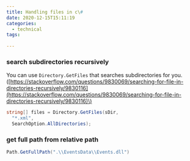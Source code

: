 ```yaml
---
title: Handling files in c\#
date: 2020-12-15T15:11:19
categories:
  - technical
tags:
  
---
```



### search subdirectories  recursively

You can use `Directory.GetFiles` that searches subdirectories for  you.\([https://stackoverflow.com/questions/9830069/searching-for-file-in-directories-recursively/9830116](https://stackoverflow.com/questions/9830069/searching-for-file-in-directories-recursively/9830116)\)

```csharp
string[] files = Directory.GetFiles(sDir, 
  "*.xml", 
  SearchOption.AllDirectories);
```

### get full path from relative path

```csharp
Path.GetFullPath(".\\EventsData\\Events.dll")
```

